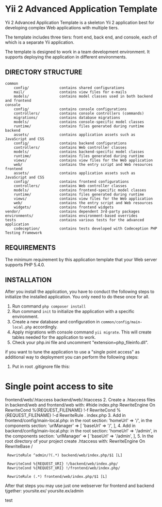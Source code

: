 Yii 2 Advanced Application Template
===================================

Yii 2 Advanced Application Template is a skeleton Yii 2 application best for
developing complex Web applications with multiple tiers.

The template includes three tiers: front end, back end, and console, each of which
is a separate Yii application.

The template is designed to work in a team development environment. It supports
deploying the application in different environments.


DIRECTORY STRUCTURE
-------------------

```
common
    config/              contains shared configurations
    mail/                contains view files for e-mails
    models/              contains model classes used in both backend and frontend
console
    config/              contains console configurations
    controllers/         contains console controllers (commands)
    migrations/          contains database migrations
    models/              contains console-specific model classes
    runtime/             contains files generated during runtime
backend
    assets/              contains application assets such as JavaScript and CSS
    config/              contains backend configurations
    controllers/         contains Web controller classes
    models/              contains backend-specific model classes
    runtime/             contains files generated during runtime
    views/               contains view files for the Web application
    web/                 contains the entry script and Web resources
frontend
    assets/              contains application assets such as JavaScript and CSS
    config/              contains frontend configurations
    controllers/         contains Web controller classes
    models/              contains frontend-specific model classes
    runtime/             contains files generated during runtime
    views/               contains view files for the Web application
    web/                 contains the entry script and Web resources
    widgets/             contains frontend widgets
vendor/                  contains dependent 3rd-party packages
environments/            contains environment-based overrides
tests                    contains various tests for the advanced application
    codeception/         contains tests developed with Codeception PHP Testing Framework
```


REQUIREMENTS
------------

The minimum requirement by this application template that your Web server supports PHP 5.4.0.


INSTALLATION
------------


After you install the application, you have to conduct the following steps to initialize
the installed application. You only need to do these once for all.

1. Run command `php composer install`
1. Run command `init` to initialize the application with a specific environment.
2. Create a new database and configuration in `common/config/main-local.php` accordingly.
3. Apply migrations with console command `yii migrate`. This will create tables needed for the application to work.
4. Check your php.ini file and uncomment "extension=php_fileinfo.dll".

 if you want to tune the application to use a "single point access" as additional way to deployment
 you can perform the following steps:
 
 1. Put in root .gitignore file this:
   # Single point access to site
   frontend/web/.htaccess
   backend/web/.htaccess
 2. Create a .htaccess files in backend/web and frontend/web with:
   #hide index.php
   RewriteEngine On
   RewriteCond %{REQUEST_FILENAME} !-f
   RewriteCond %{REQUEST_FILENAME} !-d
   RewriteRule . index.php
 3.  Add in frontend/config/main-local.php:
       in the root section: 'homeUrl' => '/',
       in the components section:
       'urlManager' => [
              'baseUrl' => '/',
          ],
 4. Add in backend/config/main-local.php:
       in the root section: 'homeUrl' => '/admin',
       in the components section:
       'urlManager' => [
              'baseUrl' => '/admin',
          ],
 5. In the root directory of your project create .htaccess with:
     RewriteEngine On
     RewriteBase /

     RewriteRule ^admin/?(.*) backend/web/index.php/$1 [L]

     RewriteCond %{REQUEST_URI} !/backend/web/index.php/
     RewriteCond %{REQUEST_URI} !/frontend/web/index.php/

     RewriteRule (.*) frontend/web/index.php/$1 [L]
 
 After that steps you may use just one webserver for frontend and backend tjgether:
   yoursite.ex/
   yoursite.ex/admin

test
